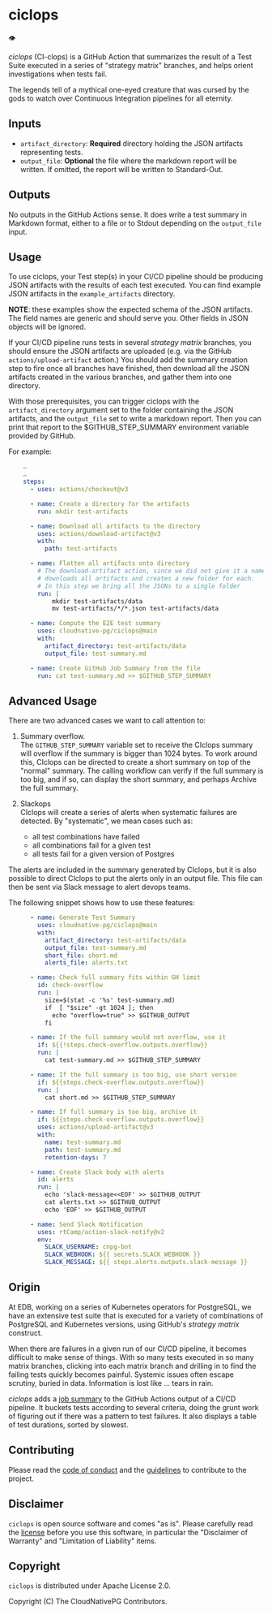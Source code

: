 # ciclops

👁️

*ciclops* (CI-clops) is a GitHub Action that summarizes the result of a Test
Suite executed in a series of "strategy matrix" branches, and helps orient
investigations when tests fail.

The legends tell of a mythical one-eyed creature that was cursed by the gods to
watch over Continuous Integration pipelines for all eternity.

## Inputs

- `artifact_directory`: **Required** directory holding the
  JSON artifacts representing tests.
- `output_file`: **Optional** the file where the markdown report will be
  written. If omitted, the report will be written to Standard-Out.

## Outputs

No outputs in the GitHub Actions sense. It does write a test summary in Markdown
format, either to a file or to Stdout depending on the `output_file` input.

## Usage

To use ciclops, your Test step(s) in your CI/CD pipeline should be producing
JSON artifacts with the results of each test executed.
You can find example JSON artifacts in the `example_artifacts` directory.

**NOTE**: these examples show the expected schema of the JSON artifacts. The
field names are generic and should serve you. Other fields in JSON objects will
be ignored.

If your CI/CD pipeline runs tests in several *strategy matrix* branches, you
should ensure the JSON artifacts are uploaded (e.g. via the GitHub
`actions/upload-artifact` action.)
You should add the summary creation step to fire once all branches have
finished, then download all the JSON artifacts created in the various branches,
and gather them into one directory.

With those prerequisites, you can trigger ciclops with the `artifact_directory`
argument set to the folder containing the JSON artifacts, and the `output_file`
set to write a markdown report. Then you can print that report to the
$GITHUB_STEP_SUMMARY environment variable provided by GitHub.

For example:

``` yaml
    …
    …
    steps:
      - uses: actions/checkout@v3

      - name: Create a directory for the artifacts
        run: mkdir test-artifacts

      - name: Download all artifacts to the directory
        uses: actions/download-artifact@v3
        with:
          path: test-artifacts

      - name: Flatten all artifacts onto directory
        # The download-artifact action, since we did not give it a name,
        # downloads all artifacts and creates a new folder for each.
        # In this step we bring all the JSONs to a single folder
        run: |
            mkdir test-artifacts/data
            mv test-artifacts/*/*.json test-artifacts/data

      - name: Compute the E2E test summary
        uses: cloudnative-pg/ciclops@main
        with:
          artifact_directory: test-artifacts/data
          output_file: test-summary.md

      - name: Create GitHub Job Summary from the file
        run: cat test-summary.md >> $GITHUB_STEP_SUMMARY
```

## Advanced Usage

There are two advanced cases we want to call attention to:

1. Summary overflow. \
  The `GITHUB_STEP_SUMMARY` variable set to receive the CIclops summary will
  overflow if the summary is bigger than 1024 bytes. To work around this,
  CIclops can be directed to create a short summary on top of the "normal"
  summary. The calling workflow can verify if the full summary is too big, and
  if so, can display the short summary, and perhaps Archive the full summary.

2. Slackops \
  CIclops will create a series of alerts when systematic failures are detected.
  By "systematic", we mean cases such as:

    - all test combinations have failed
    - all combinations fail for a given test
    - all tests fail for a given version of Postgres
  
The alerts are included in the summary generated by CIclops, but it is also
possible to direct CIclops to put the alerts only in an output file.
This file can then be sent via Slack message to alert devops teams.

The following snippet shows how to use these features:

``` yaml
      - name: Generate Test Summary
        uses: cloudnative-pg/ciclops@main
        with:
          artifact_directory: test-artifacts/data
          output_file: test-summary.md
          short_file: short.md
          alerts_file: alerts.txt

      - name: Check full summary fits within GH limit
        id: check-overflow
        run: |
          size=$(stat -c '%s' test-summary.md)
          if  [ "$size" -gt 1024 ]; then
            echo "overflow=true" >> $GITHUB_OUTPUT
          fi

      - name: If the full summary would not overflow, use it
        if: ${{!steps.check-overflow.outputs.overflow}}
        run: |
          cat test-summary.md >> $GITHUB_STEP_SUMMARY

      - name: If the full summary is too big, use short version
        if: ${{steps.check-overflow.outputs.overflow}}
        run: |
          cat short.md >> $GITHUB_STEP_SUMMARY

      - name: If full summary is too big, archive it
        if: ${{steps.check-overflow.outputs.overflow}}
        uses: actions/upload-artifact@v3
        with:
          name: test-summary.md
          path: test-summary.md
          retention-days: 7

      - name: Create Slack body with alerts
        id: alerts
        run: |
          echo 'slack-message<<EOF' >> $GITHUB_OUTPUT
          cat alerts.txt >> $GITHUB_OUTPUT
          echo 'EOF' >> $GITHUB_OUTPUT

      - name: Send Slack Notification
        uses: rtCamp/action-slack-notify@v2
        env:
          SLACK_USERNAME: cnpg-bot
          SLACK_WEBHOOK: ${{ secrets.SLACK_WEBHOOK }}
          SLACK_MESSAGE: ${{ steps.alerts.outputs.slack-message }}
```

## Origin

At EDB, working on a series of Kubernetes operators for PostgreSQL, we have an
extensive test suite that is executed for a variety of combinations of
PostgreSQL and Kubernetes versions, using GitHub's *strategy matrix* construct.

When there are failures in a given run of our CI/CD pipeline, it becomes
difficult to make sense of things. With so many tests executed in so many matrix
branches, clicking into each matrix branch and drilling in to find the failing
tests quickly becomes painful.
Systemic issues often escape scrutiny, buried in data. Information is lost
like … tears in rain.

*ciclops* adds a
[job summary](https://github.blog/2022-05-09-supercharging-github-actions-with-job-summaries/)
to the GitHub Actions output of a CI/CD pipeline. It buckets tests according to
several criteria, doing the grunt work of figuring out if there was a
pattern to test failures.
It also displays a table of test durations, sorted by slowest.

## Contributing

Please read the [code of conduct](CODE_OF_CONDUCT.md) and the
[guidelines](CONTRIBUTING.md) to contribute to the project.

## Disclaimer

`ciclops` is open source software and comes "as is". Please carefully
read the [license](LICENSE) before you use this software, in particular
the "Disclaimer of Warranty" and "Limitation of Liability" items.

## Copyright

`ciclops` is distributed under Apache License 2.0.

Copyright (C) The CloudNativePG Contributors.
